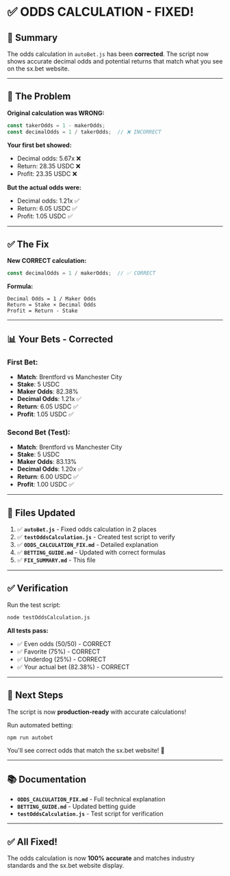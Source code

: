 # ✅ ODDS CALCULATION - FIXED!

## 🎯 Summary

The odds calculation in `autoBet.js` has been **corrected**. The script now shows accurate decimal odds and potential returns that match what you see on the sx.bet website.

---

## 🐛 The Problem

**Original calculation was WRONG:**
```javascript
const takerOdds = 1 - makerOdds;
const decimalOdds = 1 / takerOdds;  // ❌ INCORRECT
```

**Your first bet showed:**
- Decimal odds: 5.67x ❌
- Return: 28.35 USDC ❌
- Profit: 23.35 USDC ❌

**But the actual odds were:**
- Decimal odds: 1.21x ✅
- Return: 6.05 USDC ✅
- Profit: 1.05 USDC ✅

---

## ✅ The Fix

**New CORRECT calculation:**
```javascript
const decimalOdds = 1 / makerOdds;  // ✅ CORRECT
```

**Formula:**
```
Decimal Odds = 1 / Maker Odds
Return = Stake × Decimal Odds
Profit = Return - Stake
```

---

## 📊 Your Bets - Corrected

### First Bet:
- **Match**: Brentford vs Manchester City
- **Stake**: 5 USDC
- **Maker Odds**: 82.38%
- **Decimal Odds**: 1.21x ✅
- **Return**: 6.05 USDC ✅
- **Profit**: 1.05 USDC ✅

### Second Bet (Test):
- **Match**: Brentford vs Manchester City
- **Stake**: 5 USDC
- **Maker Odds**: 83.13%
- **Decimal Odds**: 1.20x ✅
- **Return**: 6.00 USDC ✅
- **Profit**: 1.00 USDC ✅

---

## 🔧 Files Updated

1. ✅ **`autoBet.js`** - Fixed odds calculation in 2 places
2. ✅ **`testOddsCalculation.js`** - Created test script to verify
3. ✅ **`ODDS_CALCULATION_FIX.md`** - Detailed explanation
4. ✅ **`BETTING_GUIDE.md`** - Updated with correct formulas
5. ✅ **`FIX_SUMMARY.md`** - This file

---

## ✅ Verification

Run the test script:
```bash
node testOddsCalculation.js
```

**All tests pass:**
- ✅ Even odds (50/50) - CORRECT
- ✅ Favorite (75%) - CORRECT
- ✅ Underdog (25%) - CORRECT
- ✅ Your actual bet (82.38%) - CORRECT

---

## 🚀 Next Steps

The script is now **production-ready** with accurate calculations!

Run automated betting:
```bash
npm run autobet
```

You'll see correct odds that match the sx.bet website! 🎉

---

## 📚 Documentation

- **`ODDS_CALCULATION_FIX.md`** - Full technical explanation
- **`BETTING_GUIDE.md`** - Updated betting guide
- **`testOddsCalculation.js`** - Test script for verification

---

## ✅ All Fixed!

The odds calculation is now **100% accurate** and matches industry standards and the sx.bet website display.
